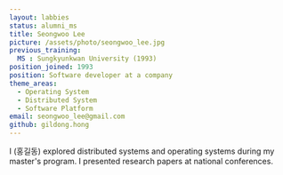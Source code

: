 ```yaml
---
layout: labbies
status: alumni_ms
title: Seongwoo Lee
picture: /assets/photo/seongwoo_lee.jpg
previous_training:
  MS : Sungkyunkwan University (1993)
position_joined: 1993
position: Software developer at a company
theme_areas:
  - Operating System
  - Distributed System
  - Software Platform
email: seongwoo_lee@gmail.com
github: gildong.hong
---
```


I (홍길동) explored distributed systems and operating systems during my master's program. I presented research papers at national conferences.